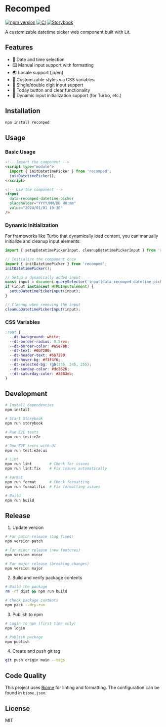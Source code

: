 # Recomped

[![npm version](https://badge.fury.io/js/recomped.svg)](https://badge.fury.io/js/recomped)
[![CI](https://github.com/kazzix14/recomped/actions/workflows/ci.yml/badge.svg)](https://github.com/kazzix14/recomped/actions/workflows/ci.yml)
[![Storybook](https://raw.githubusercontent.com/storybook-js/brand/main/badge/badge-storybook.svg)](https://kazzix14.github.io/recomped)

A customizable datetime picker web component built with Lit.

## Features

- 📅 Date and time selection
- ⌨️ Manual input support with formatting
- 🌏 Locale support (ja/en)
- 🎨 Customizable styles via CSS variables
- 🎯 Single/double digit input support
- 🔄 Today button and clear functionality
- 🔄 Dynamic input initialization support (for Turbo, etc.)

## Installation

```bash
npm install recomped
```

## Usage

### Basic Usage

```html
<!-- Import the component -->
<script type="module">
  import { initDatetimePicker } from 'recomped';
  initDatetimePicker();
</script>

<!-- Use the component -->
<input
  data-recomped-datetime-picker
  placeholder="YYYY/MM/DD HH:mm"
  value="2024/01/01 10:30"
/>
```

### Dynamic Initialization

For frameworks like Turbo that dynamically load content, you can manually initialize and cleanup input elements:

```typescript
import { setupDatetimePickerInput, cleanupDatetimePickerInput } from 'recomped';

// Initialize the component once
import { initDatetimePicker } from 'recomped';
initDatetimePicker();

// Setup a dynamically added input
const input = document.querySelector('input[data-recomped-datetime-picker]');
if (input instanceof HTMLInputElement) {
  setupDatetimePickerInput(input);
}

// Cleanup when removing the input
cleanupDatetimePickerInput(input);
```

### CSS Variables

```css
:root {
  --dt-background: white;
  --dt-border-radius: 0.5rem;
  --dt-border-color: #e5e7eb;
  --dt-text: #6b7280;
  --dt-header-text: #6b7280;
  --dt-hover-bg: #f3f4f6;
  --dt-selected-bg: rgb(235, 245, 255);
  --dt-sunday-color: #dc2626;
  --dt-saturday-color: #2563eb;
}
```

## Development

```bash
# Install dependencies
npm install

# Start Storybook
npm run storybook

# Run E2E tests
npm run test:e2e

# Run E2E tests with UI
npm run test:e2e:ui

# Lint
npm run lint        # Check for issues
npm run lint:fix    # Fix issues automatically

# Format
npm run format      # Check formatting
npm run format:fix  # Fix formatting issues

# Build
npm run build
```

## Release

1. Update version
```bash
# For patch release (bug fixes)
npm version patch

# For minor release (new features)
npm version minor

# For major release (breaking changes)
npm version major
```

2. Build and verify package contents
```bash
# Build the package
rm -rf dist && npm run build

# Check package contents
npm pack --dry-run
```

3. Publish to npm
```bash
# Login to npm (first time only)
npm login

# Publish package
npm publish
```

4. Create and push git tag
```bash
git push origin main --tags
```

## Code Quality

This project uses [Biome](https://biomejs.dev/) for linting and formatting. The configuration can be found in `biome.json`.

## License

MIT

